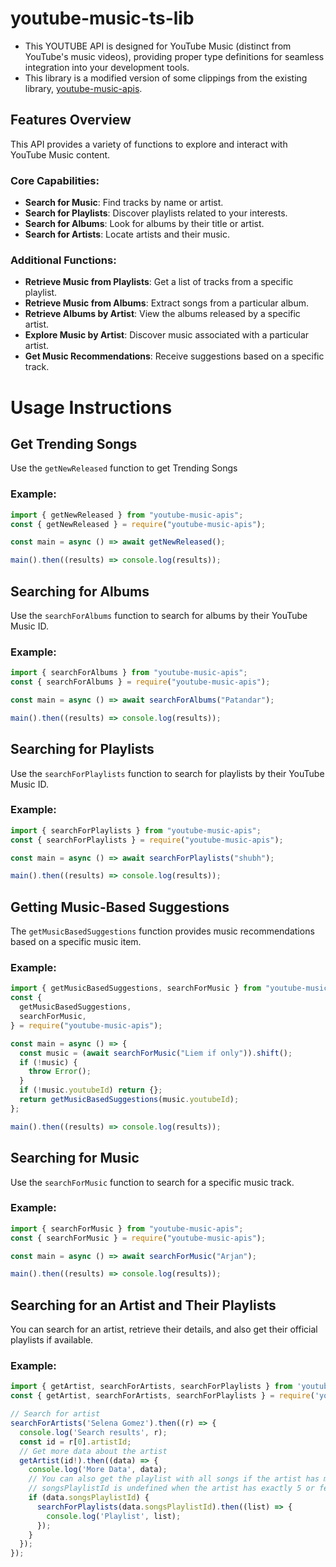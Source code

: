 # youtube-music-ts-lib

- This YOUTUBE API is designed for YouTube Music (distinct from YouTube's music videos), providing proper type definitions for seamless integration into your development tools.
- This library is a modified version of some clippings from the existing library, [youtube-music-apis](https://github.com/iamamritpalrandhawa/youtube-music-apis).


## Features Overview

This API provides a variety of functions to explore and interact with YouTube Music content.

### Core Capabilities:

- **Search for Music**: Find tracks by name or artist.
- **Search for Playlists**: Discover playlists related to your interests.
- **Search for Albums**: Look for albums by their title or artist.
- **Search for Artists**: Locate artists and their music.

### Additional Functions:

- **Retrieve Music from Playlists**: Get a list of tracks from a specific playlist.
- **Retrieve Music from Albums**: Extract songs from a particular album.
- **Retrieve Albums by Artist**: View the albums released by a specific artist.
- **Explore Music by Artist**: Discover music associated with a particular artist.
- **Get Music Recommendations**: Receive suggestions based on a specific track.

# Usage Instructions

## Get Trending Songs

Use the `getNewReleased` function to get Trending Songs

### Example:

```js
import { getNewReleased } from "youtube-music-apis";
const { getNewReleased } = require("youtube-music-apis");

const main = async () => await getNewReleased();

main().then((results) => console.log(results));
```

## Searching for Albums

Use the `searchForAlbums` function to search for albums by their YouTube Music ID.

### Example:

```js
import { searchForAlbums } from "youtube-music-apis";
const { searchForAlbums } = require("youtube-music-apis");

const main = async () => await searchForAlbums("Patandar");

main().then((results) => console.log(results));
```

## Searching for Playlists

Use the `searchForPlaylists` function to search for playlists by their YouTube Music ID.

### Example:

```js
import { searchForPlaylists } from "youtube-music-apis";
const { searchForPlaylists } = require("youtube-music-apis");

const main = async () => await searchForPlaylists("shubh");

main().then((results) => console.log(results));
```

## Getting Music-Based Suggestions

The `getMusicBasedSuggestions` function provides music recommendations based on a specific music item.

### Example:

```js
import { getMusicBasedSuggestions, searchForMusic } from "youtube-music-apis";
const {
  getMusicBasedSuggestions,
  searchForMusic,
} = require("youtube-music-apis");

const main = async () => {
  const music = (await searchForMusic("Liem if only")).shift();
  if (!music) {
    throw Error();
  }
  if (!music.youtubeId) return {};
  return getMusicBasedSuggestions(music.youtubeId);
};

main().then((results) => console.log(results));
```

## Searching for Music

Use the `searchForMusic` function to search for a specific music track.

### Example:

```js
import { searchForMusic } from "youtube-music-apis";
const { searchForMusic } = require("youtube-music-apis");

const main = async () => await searchForMusic("Arjan");

main().then((results) => console.log(results));
```

## Searching for an Artist and Their Playlists

You can search for an artist, retrieve their details, and also get their official playlists if available.

### Example:

```js
import { getArtist, searchForArtists, searchForPlaylists } from 'youtube-music-apis';
const { getArtist, searchForArtists, searchForPlaylists } = require('youtube-music-apis');

// Search for artist
searchForArtists('Selena Gomez').then((r) => {
  console.log('Search results', r);
  const id = r[0].artistId;
  // Get more data about the artist
  getArtist(id!).then((data) => {
    console.log('More Data', data);
    // You can also get the playlist with all songs if the artist has more than 5 songs
    // songsPlaylistId is undefined when the artist has exactly 5 or fewer songs
    if (data.songsPlaylistId) {
      searchForPlaylists(data.songsPlaylistId).then((list) => {
        console.log('Playlist', list);
      });
    }
  });
});

```
